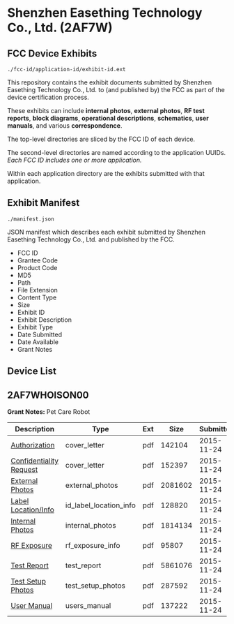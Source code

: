 # Shenzhen Easething Technology Co., Ltd. (2AF7W)
## FCC Device Exhibits

```
./fcc-id/application-id/exhibit-id.ext
```

This repository contains the exhibit documents submitted by Shenzhen Easething Technology Co., Ltd. to (and published by) the FCC as part of the device certification process.

These exhibits can include **internal photos**, **external photos**, **RF test reports**, **block diagrams**, **operational descriptions**, **schematics**, **user manuals**, and various **correspondence**.

The top-level directories are sliced by the FCC ID of each device.

The second-level directories are named according to the application UUIDs. *Each FCC ID includes one or more application.*

Within each application directory are the exhibits submitted with that application. 

## Exhibit Manifest

```
./manifest.json
```

JSON manifest which describes each exhibit submitted by Shenzhen Easething Technology Co., Ltd. and published by the FCC.

- FCC ID
- Grantee Code
- Product Code
- MD5
- Path
- File Extension
- Content Type
- Size
- Exhibit ID
- Exhibit Description
- Exhibit Type
- Date Submitted
- Date Available
- Grant Notes

## Device List
## 2AF7WHOISON00
**Grant Notes:** Pet Care Robot

| Description | Type | Ext | Size | Submitted | Available |
| ----------- | ---- | --- | ---- | --------- | --------- |
| [Authorization](2AF7WHOISON00/ad65cacd9d3b995317eb03ea87b4ba53/2821178.pdf) | cover_letter | pdf | 142104 | 2015-11-24 | 2015-11-24 |
| [Confidentiality Request](2AF7WHOISON00/ad65cacd9d3b995317eb03ea87b4ba53/2821179.pdf) | cover_letter | pdf | 152397 | 2015-11-24 | 2015-11-24 |
| [External Photos](2AF7WHOISON00/ad65cacd9d3b995317eb03ea87b4ba53/2821180.pdf) | external_photos | pdf | 2081602 | 2015-11-24 | 2015-11-24 |
| [Label Location/Info](2AF7WHOISON00/ad65cacd9d3b995317eb03ea87b4ba53/2821182.pdf) | id_label_location_info | pdf | 128820 | 2015-11-24 | 2015-11-24 |
| [Internal Photos](2AF7WHOISON00/ad65cacd9d3b995317eb03ea87b4ba53/2821181.pdf) | internal_photos | pdf | 1814134 | 2015-11-24 | 2015-11-24 |
| [RF Exposure](2AF7WHOISON00/ad65cacd9d3b995317eb03ea87b4ba53/2821185.pdf) | rf_exposure_info | pdf | 95807 | 2015-11-24 | 2015-11-24 |
| [Test Report](2AF7WHOISON00/ad65cacd9d3b995317eb03ea87b4ba53/2821186.pdf) | test_report | pdf | 5861076 | 2015-11-24 | 2015-11-24 |
| [Test Setup Photos](2AF7WHOISON00/ad65cacd9d3b995317eb03ea87b4ba53/2821183.pdf) | test_setup_photos | pdf | 287592 | 2015-11-24 | 2015-11-24 |
| [User Manual](2AF7WHOISON00/ad65cacd9d3b995317eb03ea87b4ba53/2821184.pdf) | users_manual | pdf | 137222 | 2015-11-24 | 2015-11-24 |
